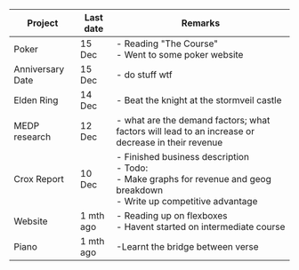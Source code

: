 | Project          | Last date | Remarks                                                                                                                                |
| ---------------- | --------- | -------------------------------------------------------------------------------------------------------------------------------------- |
| Poker            | 15 Dec    | - Reading "The Course"<br>- Went to some poker website                                                                                 |
| Anniversary Date | 15 Dec    | - do stuff wtf                                                                                                                         |
| Elden Ring       | 14 Dec    | - Beat the knight at the stormveil castle                                                                                              |
| MEDP research    | 12 Dec    | - what are the demand factors; what factors will lead to an increase or decrease in their revenue                                      |
| Crox Report      | 10 Dec    | - Finished business description<br>- Todo:<br>    - Make graphs for revenue and geog breakdown<br>    - Write up competitive advantage |
| Website          | 1 mth ago | - Reading up on flexboxes<br>- Havent started on intermediate course                                                                   |
| Piano            | 1 mth ago | -Learnt the bridge between verse                                                                                                       |
